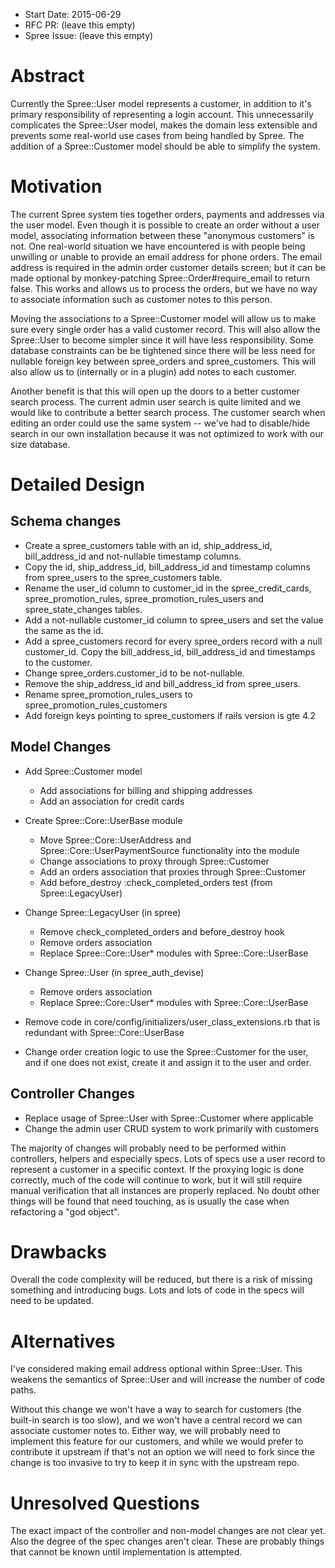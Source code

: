 - Start Date: 2015-06-29
- RFC PR: (leave this empty)
- Spree Issue: (leave this empty)

# Abstract

Currently the Spree::User model represents a customer, in addition to it's primary responsibility of representing a login account. This unnecessarily complicates the Spree::User model, makes the domain less extensible and prevents some real-world use cases from being handled by Spree. The addition of a Spree::Customer model should be able to simplify the system.

# Motivation

The current Spree system ties together orders, payments and addresses via the user model. Even though it is possible to create an order without a user model, associating information between these "anonymous customers" is not. One real-world situation we have encountered is with people being unwilling or unable to provide an email address for phone orders. The email address is required in the admin order customer details screen; but it can be made optional by monkey-patching Spree::Order#require_email to return false. This works and allows us to process the orders, but we have no way to associate information such as customer notes to this person.

Moving the associations to a Spree::Customer model will allow us to make sure every single order has a valid customer record. This will also allow the Spree::User to become simpler since it will have less responsibility. Some database constraints can be be tightened since there will be less need for nullable foreign key between spree_orders and spree_customers. This will also allow us to (internally or in a plugin) add notes to each customer.

Another benefit is that this will open up the doors to a better customer search process. The current admin user search is quite limited and we would like to contribute a better search process. The customer search when editing an order could use the same system -- we've had to disable/hide search in our own installation because it was not optimized to work with our size database.

# Detailed Design

## Schema changes

* Create a spree_customers table with an id, ship_address_id, bill_address_id and not-nullable timestamp columns.
* Copy the id, ship_address_id, bill_address_id and timestamp columns from spree_users to the spree_customers table.
* Rename the user_id column to customer_id in the spree_credit_cards, spree_promotion_rules, spree_promotion_rules_users and spree_state_changes tables.
* Add a not-nullable customer_id column to spree_users and set the value the same as the id.
* Add a spree_customers record for every spree_orders record with a null customer_id. Copy the bill_address_id, bill_address_id and timestamps to the customer.
* Change spree_orders.customer_id to be not-nullable.
* Remove the ship_address_id and bill_address_id from spree_users.
* Rename spree_promotion_rules_users to spree_promotion_rules_customers
* Add foreign keys pointing to spree_customers if rails version is gte 4.2

## Model Changes

* Add Spree::Customer model
  * Add associations for billing and shipping addresses
  * Add an association for credit cards

* Create Spree::Core::UserBase module
  * Move Spree::Core::UserAddress and Spree::Core::UserPaymentSource functionality into the module
  * Change associations to proxy through Spree::Customer
  * Add an orders association that proxies through Spree::Customer
  * Add before_destroy :check_completed_orders test (from Spree::LegacyUser)

* Change Spree::LegacyUser (in spree)
  * Remove check_completed_orders and before_destroy hook
  * Remove orders association
  * Replace Spree::Core::User* modules with Spree::Core::UserBase

* Change Spree::User (in spree_auth_devise)
  * Remove orders association
  * Replace Spree::Core::User* modules with Spree::Core::UserBase

* Remove code in core/config/initializers/user_class_extensions.rb that is redundant with Spree::Core::UserBase

* Change order creation logic to use the Spree::Customer for the user, and if one does not exist, create it and assign it to the user and order.

## Controller Changes

* Replace usage of Spree::User with Spree::Customer where applicable
* Change the admin user CRUD system to work primarily with customers

The majority of changes will probably need to be performed within controllers, helpers and especially specs. Lots of specs use a user record to represent a customer in a specific context. If the proxying logic is done correctly, much of the code will continue to work, but it will still require manual verification that all instances are properly replaced. No doubt other things will be found that need touching, as is usually the case when refactoring a "god object".

# Drawbacks

Overall the code complexity will be reduced, but there is a risk of missing something and introducing bugs. Lots and lots of code in the specs will need to be updated.

# Alternatives

I've considered making email address optional within Spree::User. This weakens the semantics of Spree::User and will increase the number of code paths.

Without this change we won't have a way to search for customers (the built-in search is too slow), and we won't have a central record we can associate customer notes to. Either way, we will probably need to implement this feature for our customers, and while we would prefer to contribute it upstream if that's not an option we will need to fork since the change is too invasive to try to keep it in sync with the upstream repo.

# Unresolved Questions

The exact impact of the controller and non-model changes are not clear yet. Also the degree of the spec changes aren't clear. These are probably things that cannot be known until implementation is attempted.
